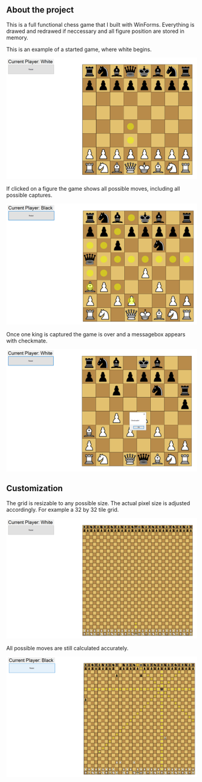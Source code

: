## About the project

This is a full functional chess game that I built with WinForms. Everything is drawed and redrawed if neccessary and all figure position are stored in memory. 

This is an example of a started game, where white begins.

![game start](images/Start.PNG?raw=true "game start")

If clicked on a figure the game shows all possible moves, including all possible captures.

![possible moves](images/PossibleMoves.PNG?raw=true "possible moves")

Once one king is captured the game is over and a messagebox appears with checkmate.

![checkmate](images/Checkmate.PNG?raw=true "checkmate")

## Customization

The grid is resizable to any possible size. The actual pixel size is adjusted accordingly.
For example a 32 by 32 tile grid.

![32x32](images/32x32.PNG?raw=true "32x32 grid")

All possible moves are still calculated accurately.

![possible moves in a 32x32](images/32x32Moves.PNG?raw=true "possible moves in a 32x32")
